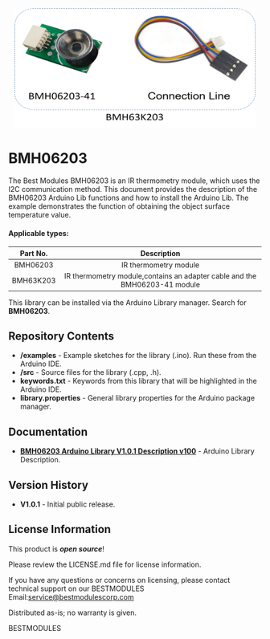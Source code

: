 <div align=center>
<img src="https://github.com/BestModules-Libraries/img/blob/main/BMH63K203_V1.0.png" width="480" height="240"> 
</div> 

BMH06203 
===========================================================

The Best Modules BMH06203 is an IR thermometry module, which uses the I2C communication method. This document provides the description of the BMH06203 Arduino Lib functions and how to install the Arduino Lib. The example demonstrates the function of obtaining the object surface temperature value.

#### Applicable types:
<div align=center>

|Part No.   |Description                   |
|:---------:|:----------------------------:|
|BMH06203   |IR thermometry module|
|BMH63K203  |IR thermometry module,contains an adapter cable and the BMH06203-41 module|

</div> 

This library can be installed via the Arduino Library manager. Search for **BMH06203**. 

Repository Contents
-------------------

* **/examples** - Example sketches for the library (.ino). Run these from the Arduino IDE. 
* **/src** - Source files for the library (.cpp, .h).
* **keywords.txt** - Keywords from this library that will be highlighted in the Arduino IDE. 
* **library.properties** - General library properties for the Arduino package manager. 

Documentation 
-------------------

* **[BMH06203 Arduino Library V1.0.1 Description v100]( https://www.bestmodulescorp.com/bmh06203.html#tab-product2 )** - Arduino Library Description.

Version History  
-------------------

* **V1.0.1** - Initial public release.

License Information
-------------------

This product is _**open source**_! 

Please review the LICENSE.md file for license information. 

If you have any questions or concerns on licensing, please contact technical support on our BESTMODULES Email:service@bestmodulescorp.com

Distributed as-is; no warranty is given.

BESTMODULES

